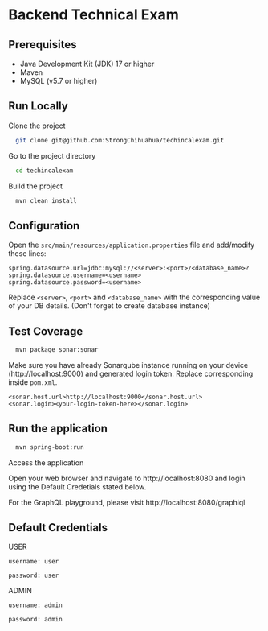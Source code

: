 # Backend Technical Exam

## Prerequisites

- Java Development Kit (JDK) 17 or higher
- Maven
- MySQL (v5.7 or higher)


## Run Locally

Clone the project

```bash
  git clone git@github.com:StrongChihuahua/techincalexam.git
```

Go to the project directory

```bash
  cd techincalexam
```

Build the project

```bash
  mvn clean install
```

## Configuration

Open the `src/main/resources/application.properties` file and add/modify these lines:

```
spring.datasource.url=jdbc:mysql://<server>:<port>/<database_name>?
spring.datasource.username=<username>
spring.datasource.password=<username>
```

Replace `<server>`, `<port>` and `<database_name>` with the corresponding value of your DB details. (Don't forget to create database instance)

## Test Coverage

```bash
  mvn package sonar:sonar
```

Make sure you have already Sonarqube instance running on your device (http://localhost:9000) and generated login token. Replace corresponding inside `pom.xml`.

```
<sonar.host.url>http://localhost:9000</sonar.host.url>
<sonar.login><your-login-token-here></sonar.login>
```

## Run the application

```bash
  mvn spring-boot:run
```

Access the application

Open your web browser and navigate to http://localhost:8080 and login using the Default Credetials stated below.

For the GraphQL playground, please visit http://localhost:8080/graphiql



## Default Credentials
USER

`username: user`

`password: user`

ADMIN

`username: admin`

`password: admin`
